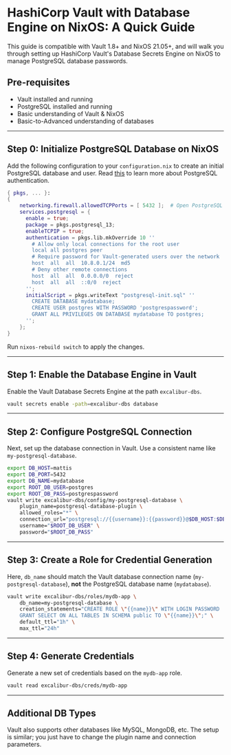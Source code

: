 
# HashiCorp Vault with Database Engine on NixOS: A Quick Guide

This guide is compatible with Vault 1.8+ and NixOS 21.05+, and will walk you through setting up HashiCorp Vault's Database Secrets Engine on NixOS to manage PostgreSQL database passwords.

## Pre-requisites

- Vault installed and running
- PostgreSQL installed and running
- Basic understanding of Vault & NixOS
- Basic-to-Advanced understanding of databases

---

## Step 0: Initialize PostgreSQL Database on NixOS

Add the following configuration to your `configuration.nix` to create an initial PostgreSQL database and user.
Read [this](https://yuweisung.medium.com/postgresql-pg-hba-conf-explained-part1-3792de3d64c2) to learn more about PostgreSQL authentication.

```nix
{ pkgs, ... }:
{
    networking.firewall.allowedTCPPorts = [ 5432 ];  # Open PostgreSQL port
    services.postgresql = {
      enable = true;
      package = pkgs.postgresql_13;
      enableTCPIP = true;
      authentication = pkgs.lib.mkOverride 10 ''
        # Allow only local connections for the root user
        local all postgres peer
        # Require password for Vault-generated users over the network
        host  all  all  10.8.0.1/24  md5
        # Deny other remote connections
        host  all  all  0.0.0.0/0  reject
        host  all  all  ::0/0  reject
      '';
      initialScript = pkgs.writeText "postgresql-init.sql" ''
        CREATE DATABASE mydatabase;
        CREATE USER postgres WITH PASSWORD 'postgrespassword';
        GRANT ALL PRIVILEGES ON DATABASE mydatabase TO postgres;
      '';
    };
}
```

Run `nixos-rebuild switch` to apply the changes.

---

## Step 1: Enable the Database Engine in Vault

Enable the Vault Database Secrets Engine at the path `excalibur-dbs`.

```bash
vault secrets enable -path=excalibur-dbs database
```

---

## Step 2: Configure PostgreSQL Connection

Next, set up the database connection in Vault. Use a consistent name like `my-postgresql-database`.

```bash
export DB_HOST=mattis
export DB_PORT=5432
export DB_NAME=mydatabase
export ROOT_DB_USER=postgres
export ROOT_DB_PASS=postgrespassword
vault write excalibur-dbs/config/my-postgresql-database \
    plugin_name=postgresql-database-plugin \
    allowed_roles="*" \
    connection_url="postgresql://{{username}}:{{password}}@$DB_HOST:$DB_PORT/$DB_NAME?sslmode=disable" \
    username="$ROOT_DB_USER" \
    password="$ROOT_DB_PASS"
```

---

## Step 3: Create a Role for Credential Generation

Here, `db_name` should match the Vault database connection name (`my-postgresql-database`), **not** the PostgreSQL database name (`mydatabase`).

```bash
vault write excalibur-dbs/roles/mydb-app \
    db_name=my-postgresql-database \
    creation_statements="CREATE ROLE \"{{name}}\" WITH LOGIN PASSWORD '{{password}}' VALID UNTIL '{{expiration}}'; \
    GRANT SELECT ON ALL TABLES IN SCHEMA public TO \"{{name}}\";" \
    default_ttl="1h" \
    max_ttl="24h"
```

---

## Step 4: Generate Credentials

Generate a new set of credentials based on the `mydb-app` role.

```bash
vault read excalibur-dbs/creds/mydb-app
```

---

## Additional DB Types

Vault also supports other databases like MySQL, MongoDB, etc. The setup is similar; you just have to change the plugin name and connection parameters.
